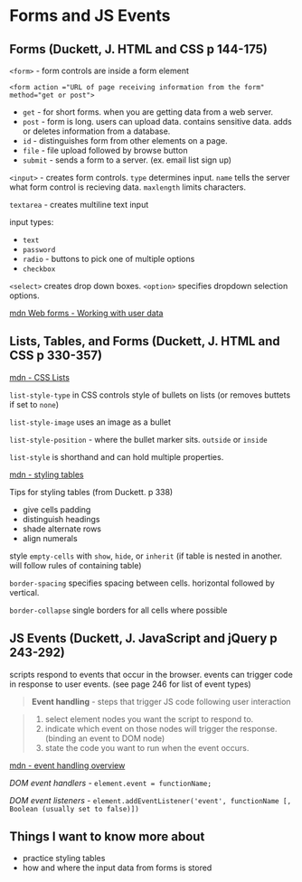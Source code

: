 # Forms and JS Events

## Forms (Duckett, J. HTML and CSS p 144-175)

`<form>` - form controls are inside a form element

`<form action ="URL of page receiving information from the form" method="get or post">`

* `get` - for short forms. when you are getting data from a web server.
* `post` - form is long. users can upload data. contains sensitive data. adds or deletes information from a database.
* `id` - distinguishes form from other elements on a page.
* `file` - file upload followed by browse button
* `submit` - sends a form to a server. (ex. email list sign up)

`<input>` - creates form controls. `type` determines input. `name` tells the server what form control is recieving data. `maxlength` limits characters.

`textarea` - creates multiline text input

input types:

* `text`
* `password`
* `radio` - buttons to pick one of multiple options
* `checkbox`

`<select>` creates drop down boxes. `<option>` specifies dropdown selection options.

[mdn Web forms - Working with user data](https://developer.mozilla.org/en-US/docs/Learn/Forms)

## Lists, Tables, and Forms (Duckett, J. HTML and CSS p 330-357)

[mdn - CSS Lists](https://developer.mozilla.org/en-US/docs/Web/CSS/CSS_Lists_and_Counters)

`list-style-type` in CSS controls style of bullets on lists (or removes buttets if set to `none`)

`list-style-image` uses an image as a bullet

`list-style-position` - where the bullet marker sits. `outside` or `inside`

`list-style` is shorthand and can hold multiple properties.

[mdn - styling tables](https://developer.mozilla.org/en-US/docs/Learn/CSS/Building_blocks/Styling_tables)

Tips for styling tables (from Duckett. p 338)

* give cells padding
* distinguish headings
* shade alternate rows
* align numerals

style `empty-cells` with `show`, `hide`, or `inherit` (if table is nested in another. will follow rules of containing table)

`border-spacing` specifies spacing between cells. horizontal followed by vertical.

`border-collapse` single borders for all cells where possible

## JS Events (Duckett, J. JavaScript and jQuery p 243-292)

scripts respond to events that occur in the browser. events can trigger code in response to user events. (see page 246 for list of event types)

>**Event handling** - steps that trigger JS code following user interaction

>1. select element nodes you want the script to respond to.
>2. indicate which event on those nodes will trigger the response. (binding an event to DOM node)
>3. state the code you want to run when the event occurs.

[mdn - event handling overview](https://developer.mozilla.org/en-US/docs/Web/Events/Event_handlers)

*DOM event handlers* - `element.event = functionName;`

*DOM event listeners* - `element.addEventListener('event', functionName [, Boolean (usually set to false)])`

## Things I want to know more about

* practice styling tables
* how and where the input data from forms is stored